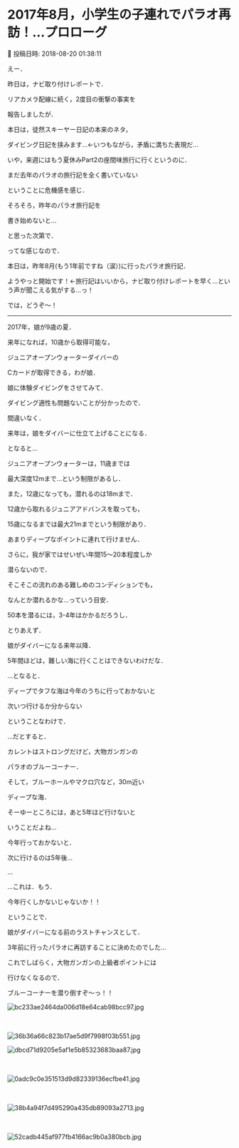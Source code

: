 # 2017年8月，小学生の子連れでパラオ再訪！…プロローグ

📅 投稿日時: 2018-08-20 01:38:11

えー．


昨日は，ナビ取り付けレポートで．


リアカメラ配線に続く，2度目の衝撃の事実を


報告しましたが．





本日は，徒然スキーヤー日記の本来のネタ，


ダイビング日記を挟みます…←いつもながら，矛盾に満ちた表現だ…





いや，来週にはもう夏休みPart2の座間味旅行に行くというのに．


まだ去年のパラオの旅行記を全く書いていない


ということに危機感を感じ．


そろそろ，昨年のパラオ旅行記を


書き始めないと…


と思った次第で．





ってな感じなので．


本日は，昨年8月(もう1年前ですね（涙）)に行ったパラオ旅行記．


ようやっと開始です！←旅行記はいいから，ナビ取り付けレポートを早く…という声が聞こえる気がする…っ！





では，どうぞ～！


---





2017年，娘が9歳の夏．





来年になれば，10歳から取得可能な，


ジュニアオープンウォーターダイバーの


Cカードが取得できる，わが娘．





娘に体験ダイビングをさせてみて．


ダイビング適性も問題ないことが分かったので．


間違いなく．


来年は，娘をダイバーに仕立て上げることになる．





となると…


ジュニアオープンウォーターは，11歳までは


最大深度12mまで…という制限があるし．





また，12歳になっても，潜れるのは18mまで．


12歳から取れるジュニアアドバンスを取っても，


15歳になるまでは最大21mまでという制限があり．


あまりディープなポイントに連れて行けません．





さらに，我が家ではせいぜい年間15～20本程度しか


潜らないので．


そこそこの流れのある難しめのコンディションでも，


なんとか潜れるかな…っていう目安．


50本を潜るには，3-4年はかかるだろうし．





とりあえず．


娘がダイバーになる来年以降．


5年間ほどは，難しい海に行くことはできないわけだな．





…となると．


ディープでタフな海は今年のうちに行っておかないと


次いつ行けるか分からない


ということなわけで．





…だとすると．


カレントはストロングだけど，大物ガンガンの


パラオのブルーコーナー．


そして，ブルーホールやマクロ穴など，30m近い


ディープな海．


そーゆーところには，あと5年ほど行けないと


いうことだよね…





今年行っておかないと．


次に行けるのは5年後…





…


…これは．もう．


今年行くしかないじゃないか！！





ということで．


娘がダイバーになる前のラストチャンスとして．


3年前に行ったパラオに再訪することに決めたのでした…





これでしばらく，大物ガンガンの上級者ポイントには


行けなくなるので．


ブルーコーナーを潜り倒すぞ～っ！！







![bc233ae2464da006d18e64cab98bcc97.jpg](images/bc233ae2464da006d18e64cab98bcc97.jpg)

　

![36b36a66c823b17ae5d9f7998f03b551.jpg](images/36b36a66c823b17ae5d9f7998f03b551.jpg)






![dbcd71d9205e5af1e5b85323683baa87.jpg](images/dbcd71d9205e5af1e5b85323683baa87.jpg)

　

![0adc9c0e351513d9d82339136ecfbe41.jpg](images/0adc9c0e351513d9d82339136ecfbe41.jpg)

　




![38b4a94f7d495290a435db89093a2713.jpg](images/38b4a94f7d495290a435db89093a2713.jpg)

　

![52cadb445af977fb4166ac9b0a380bcb.jpg](images/52cadb445af977fb4166ac9b0a380bcb.jpg)
